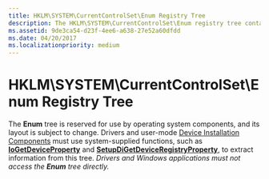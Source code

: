 ```yaml
---
title: HKLM\SYSTEM\CurrentControlSet\Enum Registry Tree
description: The HKLM\SYSTEM\CurrentControlSet\Enum registry tree contains information about the devices on the system.
ms.assetid: 9de3ca54-d23f-4ee6-a638-27e52a60dfdd
ms.date: 04/20/2017
ms.localizationpriority: medium
---
```


# HKLM\\SYSTEM\\CurrentControlSet\\Enum Registry Tree





The **Enum** tree is reserved for use by operating system components, and its layout is subject to change. Drivers and user-mode [Device Installation Components](https://docs.microsoft.com/previous-versions/ff541277(v=vs.85)) must use system-supplied functions, such as [**IoGetDeviceProperty**](https://docs.microsoft.com/windows-hardware/drivers/ddi/wdm/nf-wdm-iogetdeviceproperty) and [**SetupDiGetDeviceRegistryProperty**](https://docs.microsoft.com/windows/desktop/api/setupapi/nf-setupapi-setupdigetdeviceregistrypropertya), to extract information from this tree. *Drivers and Windows applications must not access the* ***Enum*** *tree directly.*

 

 






